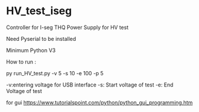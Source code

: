 # HV_test_iseg
Controller for I-seg THQ Power Supply for HV test

Need Pyserial to be installed 

Minimum Python V3 

How to run : 

py run_HV_test.py -v 5 -s 10 -e 100 -p 5

-v:entering voltage for USB interface
-s: Start voltage of test
-e: End Voltage of test

for gui
https://www.tutorialspoint.com/python/python_gui_programming.htm

